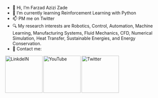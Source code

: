 - 👋 Hi, I’m Farzad Azizi Zade
- 🌱 I’m currently learning Reinforcement Learning with Python
- 📫 PM me on Twitter
- 🔍 My research interests are Robotics, Control, Automation, Machine Learning, Manufacturing Systems, Fluid Mechanics, CFD, Numerical Simulation, Heat Transfer, Sustainable Energies, and Energy Conservation.
- 🔗 Contact me:

<a target="_blank" href="https://www.linkedin.com/in/farzad-azizi-zade-a92749197/">
  <img align="left" alt="LinkdeIN" width="120px" src="https://img.shields.io/badge/LinkedIn-0077B5?style=for-the-badge&logo=linkedin&logoColor=white" />
</a>
<a target="_blank" href="https://www.youtube.com/channel/UCLtG2lKK6xNM8diqsiL4Wcw">
  <img align="left" alt="YouTube" width="120px" src="https://img.shields.io/badge/YouTube-FF0000?style=for-the-badge&logo=youtube&logoColor=white" />
</a>
<a target="_blank" href="https://twitter.com/FarzadAzizizade">
  <img align="left" alt="Twitter" width="120px" src="https://img.shields.io/badge/Twitter-1DA1F2?style=for-the-badge&logo=twitter&logoColor=white" />
</a>
